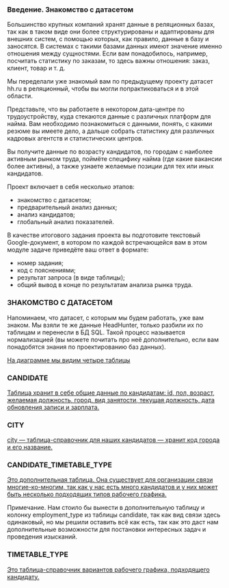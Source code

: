 ### Введение. Знакомство с датасетом

Большинство крупных компаний хранят данные в реляционных базах, так как в таком виде они более структурированы и адаптированы для внешних систем, с помощью которых, как правило, данные в базу и заносятся. В системах с такими базами данных имеют значение именно отношения между сущностями. Если вам понадобилось, например, посчитать статистику по заказам, то здесь важны отношения: заказ, клиент, товар и т. д.

Мы переделали уже знакомый вам по предыдущему проекту датасет hh.ru в реляционный, чтобы вы могли попрактиковаться и в этой области.

Представьте, что вы работаете в некотором дата-центре по трудоустройству, куда стекаются данные с различных платформ для найма. Вам необходимо познакомиться с данными, понять, с какими резюме вы имеете дело, а дальше собрать статистику для различных кадровых агентств и статистических центров.

Вы получите данные по возрасту кандидатов, по городам с наиболее активным рынком труда, поймёте специфику найма (где какие вакансии более активны), а также узнаете желаемые позиции для тех или иных кандидатов.

Проект включает в себя несколько этапов:

- знакомство с датасетом;
- предварительный анализ данных;
- анализ кандидатов;
- глобальный анализ показателей.

В качестве итогового задания проекта вы подготовите текстовый Google-документ, в котором по каждой встречающейся вам в этом модуле задаче приведёте ваш ответ в формате:

- номер задания;
- код с пояснениями;
- результат запроса (в виде таблицы);
- общий вывод в конце по результатам анализа рынка труда.

### ЗНАКОМСТВО С ДАТАСЕТОМ

Напоминаем, что датасет, с которым мы будем работать, уже вам знаком. Мы взяли те же данные HeadHunter, только разбили их по таблицам и перенесли в БД SQL. Такой процесс называется нормализацией (вы можете почитать про неё дополнительно, если вам понадобятся знания по проектированию баз данных).

[На диаграмме мы видим четыре таблицы](https://drive.google.com/file/d/1VqpI0lG_XNk4xDEAI5fWOMcmoLABfHXf/view?usp=sharing)

### CANDIDATE

[Таблица хранит в себе общие данные по кандидатам: id, пол, возраст, желаемая должность, город, вид занятости, текущая должность, дата обновления записи и зарплата.](https://drive.google.com/file/d/1YnyulcgWsTZnXpR48CDr2L7RfgXYg5Nj/view?usp=sharing)

### CITY

[city — таблица-справочник для наших кандидатов — хранит код города и его название.](https://drive.google.com/file/d/1lw5kw8VTYwYYnRYfny3nVdkatIHKvp3X/view?usp=sharing)

### CANDIDATE_TIMETABLE_TYPE

[Это дополнительная таблица. Она существует для организации связи многие-ко-многим, так как у нас есть много кандидатов и у них может быть несколько подходящих типов рабочего графика.](https://drive.google.com/file/d/1WNWj0j3zbsTFl3xoPbSSeWnC3UKrigzE/view?usp=sharing)

Примечание. Нам стоило бы вынести в дополнительную таблицу и колонку employment_type из таблицы candidate, так как вид связи здесь одинаковый, но мы решили оставить всё как есть, так как это даст нам дополнительные возможности для постановки интересных задач и проведения изысканий.

### TIMETABLE_TYPE

[Это таблица-справочник вариантов рабочего графика, подходящего кандидату.](https://drive.google.com/file/d/1OOCmg3lu7IFjCxrDm0a5EzaFWQGoujWa/view?usp=sharing)